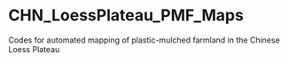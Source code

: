# CHN_LoessPlateau_PMF_Maps
Codes for automated mapping of plastic-mulched farmland in the Chinese Loess Plateau
